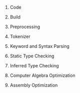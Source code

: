 1) Code
2) Build
3) Preprocessing
4) Tokenizer
5) Keyword and Syntax Parsing
6) Static Type Checking
7) Inferred Type Checking
8) Computer Algebra Optimization

9) Assembly Optimization